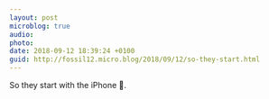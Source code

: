 ```yaml
---
layout: post
microblog: true
audio: 
photo: 
date: 2018-09-12 18:39:24 +0100
guid: http://fossil12.micro.blog/2018/09/12/so-they-start.html
---
```

So they start with the iPhone 🎾.
